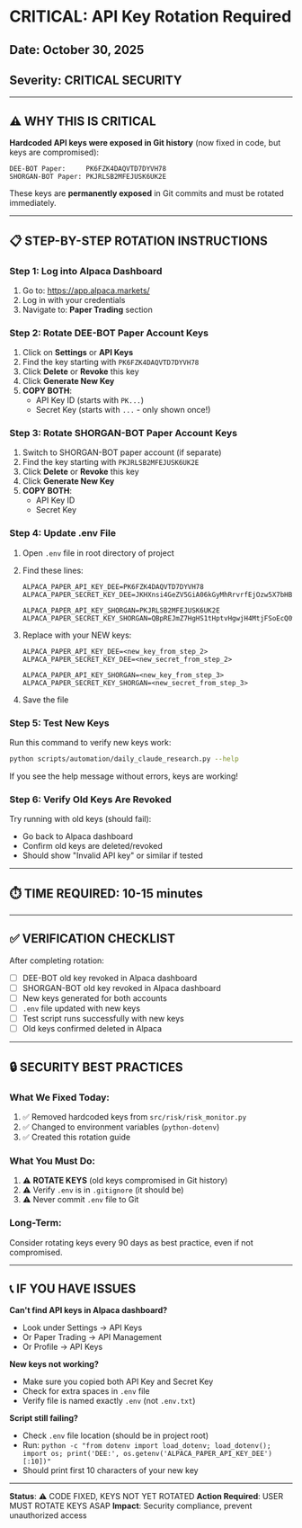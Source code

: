 # CRITICAL: API Key Rotation Required
## Date: October 30, 2025
## Severity: CRITICAL SECURITY

---

## ⚠️ WHY THIS IS CRITICAL

**Hardcoded API keys were exposed in Git history** (now fixed in code, but keys are compromised):

```
DEE-BOT Paper:     PK6FZK4DAQVTD7DYVH78
SHORGAN-BOT Paper: PKJRLSB2MFEJUSK6UK2E
```

These keys are **permanently exposed** in Git commits and must be rotated immediately.

---

## 📋 STEP-BY-STEP ROTATION INSTRUCTIONS

### **Step 1: Log into Alpaca Dashboard**
1. Go to: https://app.alpaca.markets/
2. Log in with your credentials
3. Navigate to: **Paper Trading** section

### **Step 2: Rotate DEE-BOT Paper Account Keys**
1. Click on **Settings** or **API Keys**
2. Find the key starting with `PK6FZK4DAQVTD7DYVH78`
3. Click **Delete** or **Revoke** this key
4. Click **Generate New Key**
5. **COPY BOTH**:
   - API Key ID (starts with `PK...`)
   - Secret Key (starts with `...` - only shown once!)

### **Step 3: Rotate SHORGAN-BOT Paper Account Keys**
1. Switch to SHORGAN-BOT paper account (if separate)
2. Find the key starting with `PKJRLSB2MFEJUSK6UK2E`
3. Click **Delete** or **Revoke** this key
4. Click **Generate New Key**
5. **COPY BOTH**:
   - API Key ID
   - Secret Key

### **Step 4: Update .env File**
1. Open `.env` file in root directory of project
2. Find these lines:
   ```
   ALPACA_PAPER_API_KEY_DEE=PK6FZK4DAQVTD7DYVH78
   ALPACA_PAPER_SECRET_KEY_DEE=JKHXnsi4GeZV5GiA06kGyMhRrvrfEjOzw5X7bHBt

   ALPACA_PAPER_API_KEY_SHORGAN=PKJRLSB2MFEJUSK6UK2E
   ALPACA_PAPER_SECRET_KEY_SHORGAN=QBpREJmZ7HgHS1tHptvHgwjH4MtjFSoEcQ0wmGic
   ```

3. Replace with your NEW keys:
   ```
   ALPACA_PAPER_API_KEY_DEE=<new_key_from_step_2>
   ALPACA_PAPER_SECRET_KEY_DEE=<new_secret_from_step_2>

   ALPACA_PAPER_API_KEY_SHORGAN=<new_key_from_step_3>
   ALPACA_PAPER_SECRET_KEY_SHORGAN=<new_secret_from_step_3>
   ```

4. Save the file

### **Step 5: Test New Keys**
Run this command to verify new keys work:
```bash
python scripts/automation/daily_claude_research.py --help
```

If you see the help message without errors, keys are working!

### **Step 6: Verify Old Keys Are Revoked**
Try running with old keys (should fail):
- Go back to Alpaca dashboard
- Confirm old keys are deleted/revoked
- Should show "Invalid API key" or similar if tested

---

## ⏱️ TIME REQUIRED: 10-15 minutes

---

## ✅ VERIFICATION CHECKLIST

After completing rotation:
- [ ] DEE-BOT old key revoked in Alpaca dashboard
- [ ] SHORGAN-BOT old key revoked in Alpaca dashboard
- [ ] New keys generated for both accounts
- [ ] `.env` file updated with new keys
- [ ] Test script runs successfully with new keys
- [ ] Old keys confirmed deleted in Alpaca

---

## 🔒 SECURITY BEST PRACTICES

### **What We Fixed Today**:
1. ✅ Removed hardcoded keys from `src/risk/risk_monitor.py`
2. ✅ Changed to environment variables (`python-dotenv`)
3. ✅ Created this rotation guide

### **What You Must Do**:
1. ⚠️ **ROTATE KEYS** (old keys compromised in Git history)
2. ⚠️ Verify `.env` is in `.gitignore` (it should be)
3. ⚠️ Never commit `.env` file to Git

### **Long-Term**:
Consider rotating keys every 90 days as best practice, even if not compromised.

---

## 📞 IF YOU HAVE ISSUES

**Can't find API keys in Alpaca dashboard?**
- Look under Settings → API Keys
- Or Paper Trading → API Management
- Or Profile → API Keys

**New keys not working?**
- Make sure you copied both API Key and Secret Key
- Check for extra spaces in `.env` file
- Verify file is named exactly `.env` (not `.env.txt`)

**Script still failing?**
- Check `.env` file location (should be in project root)
- Run: `python -c "from dotenv import load_dotenv; load_dotenv(); import os; print('DEE:', os.getenv('ALPACA_PAPER_API_KEY_DEE')[:10])"`
- Should print first 10 characters of your new key

---

**Status**: ⚠️ CODE FIXED, KEYS NOT YET ROTATED
**Action Required**: USER MUST ROTATE KEYS ASAP
**Impact**: Security compliance, prevent unauthorized access
